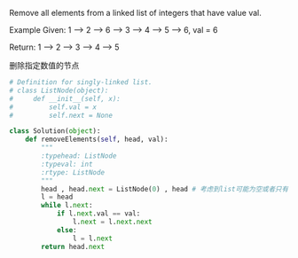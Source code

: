 Remove all elements from a linked list of integers that have value val.

Example
Given: 1 --> 2 --> 6 --> 3 --> 4 --> 5 --> 6,  val = 6

Return: 1 --> 2 --> 3 --> 4 --> 5

删除指定数值的节点
```python
# Definition for singly-linked list.
# class ListNode(object):
#     def __init__(self, x):
#         self.val = x
#         self.next = None

class Solution(object):
    def removeElements(self, head, val):
        """
        :typehead: ListNode
        :typeval: int
        :rtype: ListNode
        """
        head , head.next = ListNode(0) , head # 考虑到list可能为空或者只有一个节点的情况，如此设置
        l = head
        while l.next:
            if l.next.val == val:
                l.next = l.next.next
            else:
                l = l.next
        return head.next
